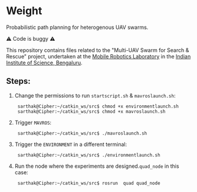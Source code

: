 # Weight
Probabilistic path planning for heterogenous UAV swarms.

:warning: Code is buggy :warning:

This repository contains files related to the "Multi-UAV Swarm for Search & Rescue" project, undertaken at the [Mobile Robotics Laboratory](http://aero.iisc.ac.in/people/debasish-ghose/) in the [Indian Institute of Science, Bengaluru](https://iisc.ac.in).

## Steps:

1. Change the permissions to run ```startscript.sh``` & ```mavroslaunch.sh```:
    
        sarthak@Cipher:~/catkin_ws/src$ chmod +x environmentlaunch.sh
        sarthak@Cipher:~/catkin_ws/src$ chmod +x mavroslaunch.sh

2. Trigger ```MAVROS```:

        sarthak@Cipher:~/catkin_ws/src$ ./mavroslaunch.sh

3. Trigger the ```ENVIRONMENT``` in a different terminal:

        sarthak@Cipher:~/catkin_ws/src$ ./environmentlaunch.sh

4. Run the node where the experiments are designed.```quad_node``` in this case:

        sarthak@Cipher:~/catkin_ws/src$ rosrun  quad quad_node
        